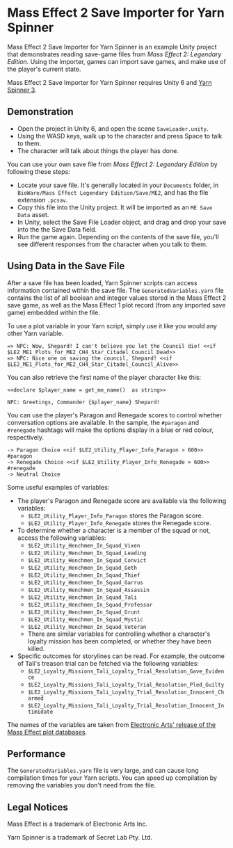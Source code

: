 # Mass Effect 2 Save Importer for Yarn Spinner

Mass Effect 2 Save Importer for Yarn Spinner is an example Unity project that demonstrates reading save-game files from *Mass Effect 2: Legendary Edition*. Using the importer, games can import save games, and make use of the player's current state.

Mass Effect 2 Save Importer for Yarn Spinner requires Unity 6 and [Yarn Spinner 3](https://docs.yarnspinner.dev/coming-in-v3#installing-the-beta-in-unity).

## Demonstration

- Open the project in Unity 6, and open the scene `SaveLoader.unity`.
- Using the WASD keys, walk up to the character and press Space to talk to them.
- The character will talk about things the player has done.

You can use your own save file from *Mass Effect 2: Legendary Edition* by following these steps:

- Locate your save file. It's generally located in your `Documents` folder, in `BioWare/Mass Effect Legendary Edition/Save/ME2`, and has the file extension `.pcsav`.
- Copy this file into the Unity project. It will be imported as an `ME Save Data` asset.
- In Unity, select the Save File Loader object, and drag and drop your save into the the Save Data field.
- Run the game again. Depending on the contents of the save file, you'll see different responses from the character when you talk to them.

## Using Data in the Save File

After a save file has been loaded, Yarn Spinner scripts can access information contained within the save file. The `GeneratedVariables.yarn` file contains the list of all boolean and integer values stored in the Mass Effect 2 save game, as well as the Mass Effect 1 plot record (from any imported save game) embedded within the file.

To use a plot variable in your Yarn script, simply use it like you would any other Yarn variable.

```
=> NPC: Wow, Shepard! I can't believe you let the Council die! <<if $LE2_ME1_Plots_for_ME2_CH4_Star_Citadel_Council_Dead>>
=> NPC: Nice one on saving the council, Shepard! <<if $LE2_ME1_Plots_for_ME2_CH4_Star_Citadel_Council_Alive>>
```

You can also retrieve the first name of the player character like this:

```
<<declare $player_name = get_me_name()  as string>>

NPC: Greetings, Commander {$player_name} Shepard!
```

You can use the player's Paragon and Renegade scores to control whether conversation options are available. In the sample, the `#paragon` and `#renegade` hashtags will make the options display in a blue or red colour, respectively.

```
-> Paragon Choice <<if $LE2_Utility_Player_Info_Paragon > 600>> #paragon
-> Renegade Choice <<if $LE2_Utility_Player_Info_Renegade > 600>> #renegade
-> Neutral Choice
```

Some useful examples of variables:

- The player's Paragon and Renegade score are available via the following variables:
  - `$LE2_Utility_Player_Info_Paragon` stores the Paragon score.
  - `$LE2_Utility_Player_Info_Renegade` stores the Renegade score.
- To determine whether a character is a member of the squad or not, access the following variables:
  - `$LE2_Utility_Henchmen_In_Squad_Vixen`
  - `$LE2_Utility_Henchmen_In_Squad_Leading`
  - `$LE2_Utility_Henchmen_In_Squad_Convict`
  - `$LE2_Utility_Henchmen_In_Squad_Geth`
  - `$LE2_Utility_Henchmen_In_Squad_Thief`
  - `$LE2_Utility_Henchmen_In_Squad_Garrus`
  - `$LE2_Utility_Henchmen_In_Squad_Assassin`
  - `$LE2_Utility_Henchmen_In_Squad_Tali`
  - `$LE2_Utility_Henchmen_In_Squad_Professor`
  - `$LE2_Utility_Henchmen_In_Squad_Grunt`
  - `$LE2_Utility_Henchmen_In_Squad_Mystic`
  - `$LE2_Utility_Henchmen_In_Squad_Veteran`
  - There are similar variables for controlling whether a character's loyalty mission has been completed, or whether they have been killed.
- Specific outcomes for storylines can be read. For example, the outcome of Tali's treason trial can be fetched via the following variables:
  - `$LE2_Loyalty_Missions_Tali_Loyalty_Trial_Resolution_Gave_Evidence`
  - `$LE2_Loyalty_Missions_Tali_Loyalty_Trial_Resolution_Pled_Guilty`
  - `$LE2_Loyalty_Missions_Tali_Loyalty_Trial_Resolution_Innocent_Charmed`
  - `$LE2_Loyalty_Missions_Tali_Loyalty_Trial_Resolution_Innocent_Intimidate`

The names of the variables are taken from [Electronic Arts' release of the Mass Effect plot databases](https://github.com/electronicarts/MELE_ModdingSupport/). 

## Performance

The `GeneratedVariables.yarn` file is very large, and can cause long compilation times for your Yarn scripts. You can speed up compilation by removing the variables you don't need from the file.

## Legal Notices

Mass Effect is a trademark of Electronic Arts Inc.

Yarn Spinner is a trademark of Secret Lab Pty. Ltd.
